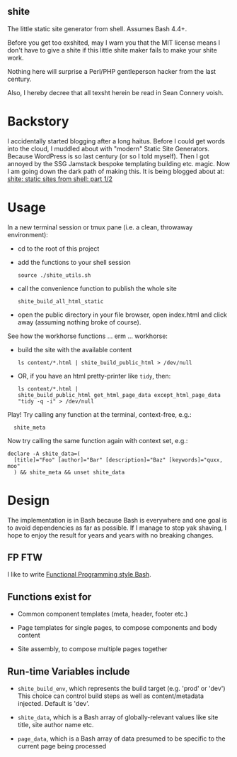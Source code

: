 shite
---

The little static site generator from shell. Assumes Bash 4.4+.

Before you get too exshited, may I warn you that the MIT license means I don't
have to give a shite if this little shite maker fails to make your shite work.

Nothing here will surprise a Perl/PHP gentleperson hacker from the last century.

Also, I hereby decree that all texsht herein be read in Sean Connery voish.

# Backstory

I accidentally started blogging after a long haitus. Before I could get words
into the cloud, I muddled about with "modern" Static Site Generators. Because
WordPress is so last century (or so I told myself). Then I got annoyed by the
SSG Jamstack bespoke templating building etc. magic. Now I am going down the dark
path of making this. It is being blogged about at:
[shite: static sites from shell: part 1/2](https://www.evalapply.org/posts/shite-the-static-sites-from-shell-part-1/)

# Usage

In a new terminal session or tmux pane (i.e. a clean, throwaway environment):

- cd to the root of this project

- add the functions to your shell session
  ``` shell
  source ./shite_utils.sh
  ```

- call the convenience function to publish the whole site
  ``` shell
  shite_build_all_html_static
  ```

- open the public directory in your file browser, open index.html and click
  away (assuming nothing broke of course).

See how the workhorse functions ... erm ... workhorse:

- build the site with the available content
  ``` shell
  ls content/*.html | shite_build_public_html > /dev/null
  ```

- OR, if you have an html pretty-printer like `tidy`, then:
  ``` shell
  ls content/*.html |
  shite_build_public_html get_html_page_data except_html_page_data "tidy -q -i" > /dev/null
  ```

Play! Try calling any function at the terminal, context-free, e.g.:

``` shell
  shite_meta
```
Now try calling the same function again with context set, e.g.:

``` shell
declare -A shite_data=(
  [title]="Foo" [author]="Bar" [description]="Baz" [keywords]="quxx, moo"
  ) && shite_meta && unset shite_data
```

# Design

The implementation is in Bash because Bash is everywhere and one goal is to avoid
dependencies as far as possible. If I manage to stop yak shaving, I hope to enjoy
the result for years and years with no breaking changes.

## FP FTW

I like to write [Functional Programming style Bash](https://www.evalapply.org/posts/shell-aint-a-bad-place-to-fp-part-1-doug-mcilroys-pipeline/).

## Functions exist for

- Common component templates (meta, header, footer etc.)

- Page templates for single pages, to compose components and body content

- Site assembly, to compose multiple pages together


## Run-time Variables include

- `shite_build_env`, which represents the build target (e.g. 'prod' or 'dev')
  This choice can control build steps as well as content/metadata injected.
  Default is 'dev'.

- `shite_data`, which is a Bash array of globally-relevant values like
  site title, site author name etc.

- `page_data`, which is a Bash array of data presumed to be specific to the
  current page being processed
